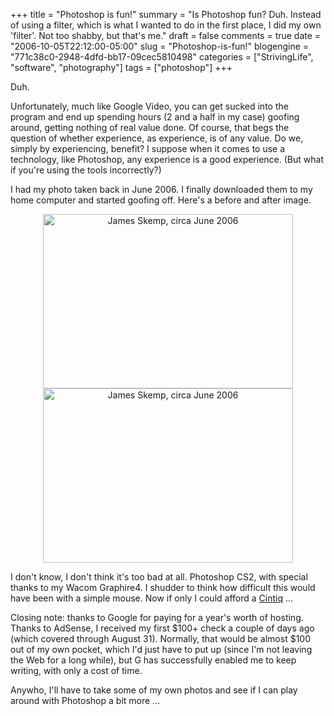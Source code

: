 +++
title = "Photoshop is fun!"
summary = "Is Photoshop fun?  Duh.  Instead of using a filter, which is what I wanted to do in the first place, I did my own 'filter'. Not too shabby, but that's me."
draft = false
comments = true
date = "2006-10-05T22:12:00-05:00"
slug = "Photoshop-is-fun!"
blogengine = "771c38c0-2948-4dfd-bb17-09cec5810498"
categories = ["StrivingLife", "software", "photography"]
tags = ["photoshop"]
+++

<p>
Duh.
</p>
<p>
Unfortunately, much like Google Video, you can get sucked into the program and end up spending hours (2 and a half in my case) goofing around, getting nothing of real value done.  Of course, that begs the question of whether experience, as experience, is of any value.  Do we, simply by experiencing, benefit?  I suppose when it comes to use a technology, like Photoshop, any experience is a good experience.  (But what if you&#39;re using the tools incorrectly?)
</p>
<p>
I had my photo taken back in June 2006.  I finally downloaded them to my home computer and started goofing off.  Here&#39;s a before and after image.
</p>
<p style="text-align: center">
<img style="width: 400px; height: 279px" src="/files/images/20061005_400_1.jpg" alt="James Skemp, circa June 2006" title="James Skemp, circa June 2006" width="400" height="279" /><img style="width: 400px; height: 279px" src="/files/images/20061005_400_2.jpg" alt="James Skemp, circa June 2006" title="James Skemp, circa June 2006" width="400" height="279" />
</p>
<p>
I don&#39;t know, I don&#39;t think it&#39;s too bad at all.  Photoshop CS2, with special thanks to my Wacom Graphire4.  I shudder to think how difficult this would have been with a simple mouse.  Now if only I could afford a <a href="http://www.wacom.com/lcdtablets/">Cintiq</a> ...
</p>
<p>
Closing note: thanks to Google for paying for a year&#39;s worth of hosting.  Thanks to AdSense, I received my first $100+ check a couple of days ago (which covered through August 31).  Normally, that would be almost $100 out of my own pocket, which I&#39;d just have to put up (since I&#39;m not leaving the Web for a long while), but G has successfully enabled me to keep writing, with only a cost of time.
</p>
<p>
Anywho, I&#39;ll have to take some of my own photos and see if I can play around with Photoshop a bit more ...
</p>

